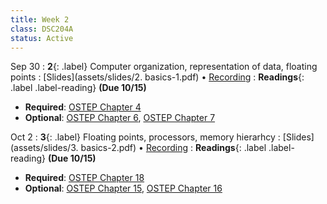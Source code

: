 ```yaml
---
title: Week 2
class: DSC204A
status: Active
---
```



Sep 30
: **2**{: .label} Computer organization, representation of data, floating points
  : [Slides](assets/slides/2. basics-1.pdf) &#8226; [Recording](https://podcast.ucsd.edu/watch/fa25/dsc204a_a00/2)
: **Readings**{: .label .label-reading}  **(Due 10/15)**
  * **Required**: [OSTEP Chapter 4](https://pages.cs.wisc.edu/~remzi/OSTEP/cpu-intro.pdf)
  * **Optional**: [OSTEP Chapter 6](https://pages.cs.wisc.edu/~remzi/OSTEP/cpu-mechanisms.pdf), [OSTEP Chapter 7](https://pages.cs.wisc.edu/~remzi/OSTEP/cpu-sched.pdf)



Oct 2
: **3**{: .label} Floating points, processors, memory hierarhcy
  : [Slides](assets/slides/3. basics-2.pdf) &#8226; [Recording](https://podcast.ucsd.edu/watch/fa25/dsc204a_a00/3)
: **Readings**{: .label .label-reading}  **(Due 10/15)**
  * **Required**: [OSTEP Chapter 18](https://pages.cs.wisc.edu/~remzi/OSTEP/vm-paging.pdf)
  * **Optional**: [OSTEP Chapter 15](https://pages.cs.wisc.edu/~remzi/OSTEP/vm-mechanism.pdf), [OSTEP Chapter 16](https://pages.cs.wisc.edu/~remzi/OSTEP/vm-segmentation.pdf)